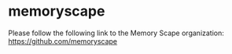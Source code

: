 # memoryscape

Please follow the following link to the Memory Scape organization: https://github.com/memoryscape
